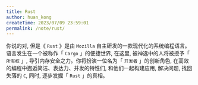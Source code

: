```yaml
---
title: Rust
author: huan_kong
createTime: 2023/07/09 23:59:01
permalink: /note/rust/
---
```


你说的对, 但是《 `Rust` 》是由 `Mozilla` 自主研发的一款现代化的系统编程语言。语言发生在一个被称作「 `Cargo` 」的便捷世界, 在这里, 被神选中的人将被授予「 `所有权` 」, 导引内存安全之力。你将扮演一位名为「 `开发者` 」的创新角色, 在高效的编程中邂逅简洁、表达力、并发的特性们, 和他们一起构建应用, 解决问题, 找回失落的 `C`, 同时, 逐步发掘「 `Rust` 」的真相。​
